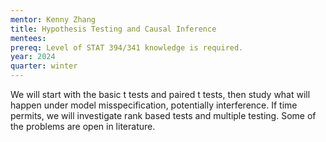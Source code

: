 ```yaml
---
mentor: Kenny Zhang
title: Hypothesis Testing and Causal Inference
mentees:
prereq: Level of STAT 394/341 knowledge is required.
year: 2024
quarter: winter
---
```

We will start with the basic t tests and paired t tests, then study what will happen under model misspecification, potentially interference. If time permits, we will investigate rank based tests and multiple testing. Some of the problems are open in literature.